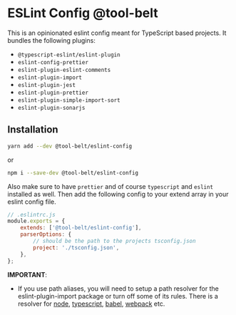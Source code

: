 # ESLint Config @tool-belt

This is an opinionated eslint config meant for TypeScript based projects. It bundles the following plugins:

-   `@typescript-eslint/eslint-plugin`
-   `eslint-config-prettier`
-   `eslint-plugin-eslint-comments`
-   `eslint-plugin-import`
-   `eslint-plugin-jest`
-   `eslint-plugin-prettier`
-   `eslint-plugin-simple-import-sort`
-   `eslint-plugin-sonarjs`

## Installation

```bash
yarn add --dev @tool-belt/eslint-config
```

or

```bash
npm i --save-dev @tool-belt/eslint-config
```

Also make sure to have `prettier` and of course `typescript` and `eslint` installed as well.
Then add the following config to your extend array in your eslint config file.

```js
// .eslintrc.js
module.exports = {
    extends: ['@tool-belt/eslint-config'],
    parserOptions: {
        // should be the path to the projects tsconfig.json
        project: './tsconfig.json',
    },
};
```

**IMPORTANT**:

-   If you use path aliases, you will need to setup a path resolver for the eslint-plugin-import package or turn off some of its rules. There is a resolver for [node](https://www.npmjs.com/package/eslint-import-resolver-node), [typescript](https://www.npmjs.com/package/eslint-import-resolver-typescript), [babel](https://www.npmjs.com/package/eslint-import-resolver-babel-module), [webpack](https://www.npmjs.com/package/eslint-import-resolver-webpack) etc.
